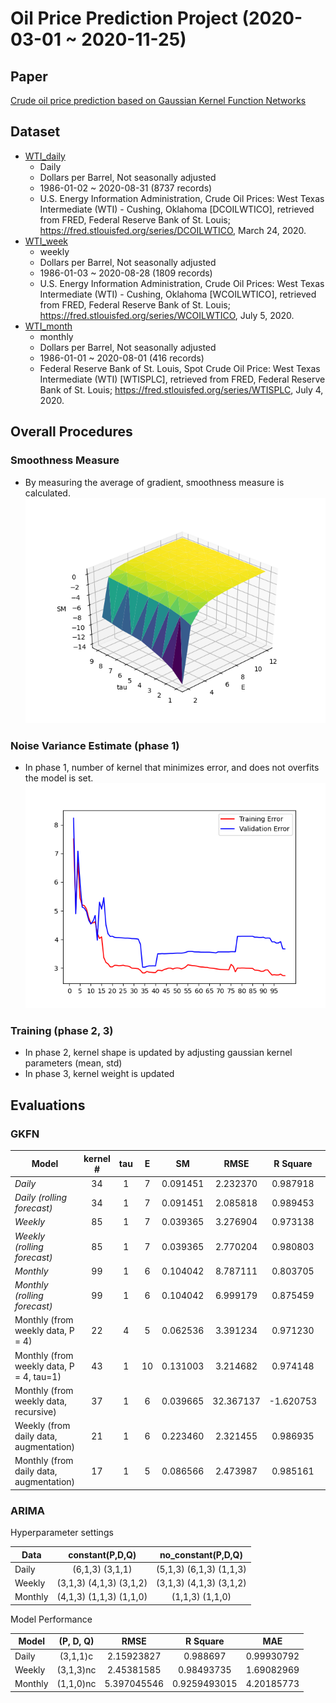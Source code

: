 # Oil Price Prediction Project (2020-03-01 ~ 2020-11-25)

## Paper
[Crude oil price prediction based on Gaussian Kernel Function Networks](https://github.com/dongminkim0220/Oil-Price-Prediction-Project/blob/master/%EA%B0%80%EC%9A%B0%EC%8B%9C%EC%95%88%20%EC%BB%A4%EB%84%90%20%EB%84%A4%ED%8A%B8%EC%9B%8C%ED%81%AC%EB%A5%BC%20%EC%9D%B4%EC%9A%A9%ED%95%9C%20%EC%9B%90%EC%9C%A0%EA%B0%80%EA%B2%A9%EC%98%88%EC%B8%A1(%EC%84%B1%EA%B7%A0%EA%B4%80%EB%8C%80%ED%95%99%EA%B5%90%20%EA%B9%80%EB%8F%99%EB%AF%BC%2C%20%EC%8B%A0%EC%84%B1%EA%B5%AD).pdf)

## Dataset
- [WTI_daily][wti_daily]
  - Daily
  - Dollars per Barrel, Not seasonally adjusted
  - 1986-01-02 ~ 2020-08-31 (8737 records)
  - U.S. Energy Information Administration, Crude Oil Prices: West Texas Intermediate (WTI) - Cushing, Oklahoma [DCOILWTICO], retrieved from FRED, Federal Reserve Bank of St. Louis; https://fred.stlouisfed.org/series/DCOILWTICO, March 24, 2020.
- [WTI_week][wti_week]
  - weekly
  - Dollars per Barrel, Not seasonally adjusted
  - 1986-01-03 ~ 2020-08-28 (1809 records)
  - U.S. Energy Information Administration, Crude Oil Prices: West Texas Intermediate (WTI) - Cushing, Oklahoma [WCOILWTICO], retrieved from FRED, Federal Reserve Bank of St. Louis; https://fred.stlouisfed.org/series/WCOILWTICO, July 5, 2020.
- [WTI_month][wti_month]
  - monthly
  - Dollars per Barrel, Not seasonally adjusted
  - 1986-01-01 ~ 2020-08-01 (416 records)
  - Federal Reserve Bank of St. Louis, Spot Crude Oil Price: West Texas Intermediate (WTI) [WTISPLC], retrieved from FRED, Federal Reserve Bank of St. Louis; https://fred.stlouisfed.org/series/WTISPLC, July 4, 2020.


## Overall Procedures

### Smoothness Measure
- By measuring the average of gradient, smoothness measure is calculated.
![daily](./models/daily/sm_3d.png)

### Noise Variance Estimate (phase 1)
- In phase 1, number of kernel that minimizes error, and does not overfits the model is set. 
![Noise Variance Estimate](./models/daily/daily%20data/plot.png)

### Training (phase 2, 3)
- In phase 2, kernel shape is updated by adjusting gaussian kernel parameters (mean, std)
- In phase 3, kernel weight is updated


## Evaluations

### GKFN

| Model  | kernel # | tau | E | SM |  RMSE | R Square |  MAE |
|---|:---:|:---:|:---:|:---:|:---:|:---:|:---:|
| *Daily* | 34 | 1 | 7 | 0.091451 | 2.232370 | 0.987918 | 1.289696 |
| *Daily (rolling forecast)* | 34 | 1 | 7 | 0.091451 | 2.085818 | 0.989453 | 1.134146 |
| *Weekly* | 85 | 1 | 7 | 0.039365 | 3.276904 | 0.973138 | 2.231803 |
| *Weekly (rolling forecast)* | 85 | 1 | 7 | 0.039365 | 2.770204 | 0.980803 | 2.037372 |
| *Monthly* | 99 | 1 | 6 | 0.104042 | 8.787111 | 0.803705 | 6.475776 |
| *Monthly (rolling forecast)*| 99 | 1 | 6 | 0.104042 | 6.999179 | 0.875459 | 5.527021 |
| Monthly (from weekly data, P = 4) | 22 | 4 | 5 | 0.062536 | 3.391234 | 0.971230 | 2.415184 |
| Monthly (from weekly data, P = 4, tau=1) | 43 | 1 | 10 | 0.131003 | 3.214682 | 0.974148 | 2.369253 |
| Monthly (from weekly data, recursive) | 37 | 1 | 6 | 0.039665 | 32.367137| -1.620753 | 27.356343 | 
| Weekly (from daily data, augmentation) | 21 | 1 | 6 | 0.223460 | 2.321455 | 0.986935 | 1.227982 |
| Monthly (from daily data, augmentation) | 17 | 1 | 5 | 0.086566 | 2.473987 | 0.985161 | 1.311006 |

### ARIMA

Hyperparameter settings

| Data  | constant(P,D,Q) | no_constant(P,D,Q)|
|---|:---:|:---:|
| Daily | (6,1,3) (3,1,1) | (5,1,3) (6,1,3) (1,1,3) |
| Weekly | (3,1,3) (4,1,3) (3,1,2) | (3,1,3) (4,1,3) (3,1,2) | 
| Monthly | (4,1,3) (1,1,3) (1,1,0) | (1,1,3) (1,1,0) |


Model Performance

| Model  | (P, D, Q) | RMSE | R Square |  MAE |
|---|:---:|:---:|:---:|:---:|
| Daily | (3,1,1)c | 2.15923827 | 0.988697 | 0.99930792 |
| Weekly | (3,1,3)nc | 2.45381585 | 0.98493735 | 1.69082969 |
| Monthly | (1,1,0)nc | 5.397045546 | 0.9259493015 | 4.20185773 |


[wti_daily]: https://github.com/dongminkim0220/Oil-Price-Prediction-Project/blob/master/dataset/wti.csv
[wti_week]: https://github.com/dongminkim0220/Oil-Price-Prediction-Project/blob/master/dataset/wti_week.csv
[wti_month]: https://github.com/dongminkim0220/Oil-Price-Prediction-Project/blob/master/dataset/wti_month.csv
